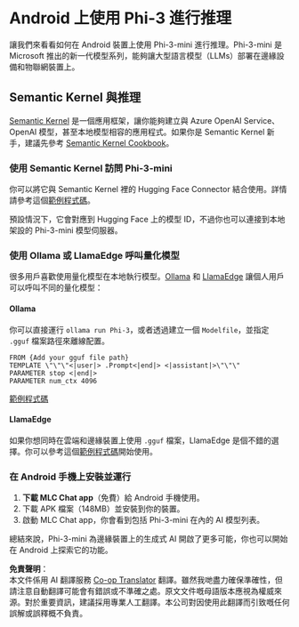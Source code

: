 <!--
CO_OP_TRANSLATOR_METADATA:
{
  "original_hash": "9481b07dda8f9715a5d1ff43fb27568b",
  "translation_date": "2025-05-08T05:57:09+00:00",
  "source_file": "md/01.Introduction/03/Android_Inference.md",
  "language_code": "hk"
}
-->
# **Android 上使用 Phi-3 進行推理**

讓我們來看看如何在 Android 裝置上使用 Phi-3-mini 進行推理。Phi-3-mini 是 Microsoft 推出的新一代模型系列，能夠讓大型語言模型（LLMs）部署在邊緣設備和物聯網裝置上。

## Semantic Kernel 與推理

[Semantic Kernel](https://github.com/microsoft/semantic-kernel) 是一個應用框架，讓你能夠建立與 Azure OpenAI Service、OpenAI 模型，甚至本地模型相容的應用程式。如果你是 Semantic Kernel 新手，建議先參考 [Semantic Kernel Cookbook](https://github.com/microsoft/SemanticKernelCookBook?WT.mc_id=aiml-138114-kinfeylo)。

### 使用 Semantic Kernel 訪問 Phi-3-mini

你可以將它與 Semantic Kernel 裡的 Hugging Face Connector 結合使用。詳情請參考這個[範例程式碼](https://github.com/Azure-Samples/Phi-3MiniSamples/tree/main/semantickernel?WT.mc_id=aiml-138114-kinfeylo)。

預設情況下，它會對應到 Hugging Face 上的模型 ID，不過你也可以連接到本地架設的 Phi-3-mini 模型伺服器。

### 使用 Ollama 或 LlamaEdge 呼叫量化模型

很多用戶喜歡使用量化模型在本地執行模型。[Ollama](https://ollama.com/) 和 [LlamaEdge](https://llamaedge.com) 讓個人用戶可以呼叫不同的量化模型：

#### Ollama

你可以直接運行 `ollama run Phi-3`，或者透過建立一個 `Modelfile`，並指定 `.gguf` 檔案路徑來離線配置。

```gguf
FROM {Add your gguf file path}
TEMPLATE \"\"\"<|user|> .Prompt<|end|> <|assistant|>\"\"\"
PARAMETER stop <|end|>
PARAMETER num_ctx 4096
```

[範例程式碼](https://github.com/Azure-Samples/Phi-3MiniSamples/tree/main/ollama?WT.mc_id=aiml-138114-kinfeylo)

#### LlamaEdge

如果你想同時在雲端和邊緣裝置上使用 `.gguf` 檔案，LlamaEdge 是個不錯的選擇。你可以參考這個[範例程式碼](https://github.com/Azure-Samples/Phi-3MiniSamples/tree/main/wasm?WT.mc_id=aiml-138114-kinfeylo)開始使用。

### 在 Android 手機上安裝並運行

1. **下載 MLC Chat app**（免費）給 Android 手機使用。
2. 下載 APK 檔案（148MB）並安裝到你的裝置。
3. 啟動 MLC Chat app，你會看到包括 Phi-3-mini 在內的 AI 模型列表。

總結來說，Phi-3-mini 為邊緣裝置上的生成式 AI 開啟了更多可能，你也可以開始在 Android 上探索它的功能。

**免責聲明**：  
本文件係用 AI 翻譯服務 [Co-op Translator](https://github.com/Azure/co-op-translator) 翻譯。雖然我哋盡力確保準確性，但請注意自動翻譯可能會有錯誤或不準確之處。原文文件嘅母語版本應視為權威來源。對於重要資訊，建議採用專業人工翻譯。本公司對因使用此翻譯而引致嘅任何誤解或誤釋概不負責。